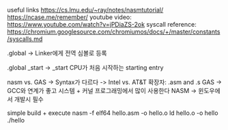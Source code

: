 useful links
https://cs.lmu.edu/~ray/notes/nasmtutorial/
https://ncase.me/remember/
youtube video: https://www.youtube.com/watch?v=jPDiaZS-2ok
syscall reference: https://chromium.googlesource.com/chromiumos/docs/+/master/constants/syscalls.md


.global -> Linker에게 전역 심볼로 등록

.global _start -> _start CPU가 처음 시작하는 starting entry

nasm vs. GAS -> Syntax가 다르다 -> Intel vs. AT&T 
확장자: .asm and .s
GAS -> GCC와 연계가 좋고 시스템 + 커널 프로그래밍에서 많이 사용한다
NASM -> 윈도우에서 개발시 필수

simple build + execute
nasm -f elf64 hello.asm -o hello.o
ld hello.o -o hello
./hello


